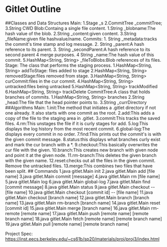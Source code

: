 # Gitlet Outline
<!-- ABOUT THE PROJECT -->
 ##Classes and Data Structures
      Main:
        1.Stage _s
        2.CommitTree _commitTree;
        3.String CWD
      Blob:Containg a single file content.
        1.String _blobname:The hash value of the blob.
        2.String _content:given content.
        3.String _fileName:given file hashvalue/name.
      Commits:
        1. String _metadata:tracks the commit's time stamp and log message.
        2. String _parent:A hash reference to its parent.
        3. String _secondParent:A hash reference to its second parent 4 merge purposes.
        4 String _name:The hash value of this commit.
        5.HashMap<String, String> _fileToBlobs:Blob references of its files.
      Stage: The class that performs the staging process.
        1.HashMap<String, String> addToStage: files added to stage
        2.HashMap<String, String> removedStage:files removed from stage.
        3.HashMap<String, String> curCommit:files in the cur commit.
        4.HashMap<String, String> untracked:files being untracked
        5.HashMap<String, String> trackModified
        6.HashMap<String, String> trackDelete
      CommitTree:A class that holds branches of commits.
        1.HashMap<String, String> branches
        2.String _head:The file that the head pointer points to.
        3.String _currDirectory
    ##Algorithms
    Main:
        1.init:The method that initiates a .gitlet directory if not one already. It also starts with one commit as the root.
        2.add:This adds a copy of the file to the staging area in .gitlet.
        3.commit:This tracks the saved files.
        4.rm:This unstages the file if it is curly stages for add.
        5.log:This displays the log history from the most recent commit.
        6.global-log:The displays every commit in no order.
        7.find:This prints out the commit's is with the given commit message.
        8.status:this displays what branches curly exist and mark the cur branch with a *.
        9.checkout:This basically overwrites the cur file with the given.
        10.branch:This creates new branch with given node and point it at the given node.
        11.rm-branch:This deletes the given branch with the given name.
        12.reset:checks out all the files in the given commit. Remove the untracked files.
        13.merge:This combines two files that have been split.
    ## Commands
        1.java gitlet.Main init
        2.java gitlet.Main add [file name]
        3.java gitlet.Main commit [message]
        4.java gitlet.Main rm [file name]
        5.java gitlet.Main log
        6.java gitlet.Main global-log
        7.java gitlet.Main find [commit message]
        8.java gitlet.Main status
        9.java gitlet.Main checkout -- [file name]
        10.java gitlet.Main checkout [commit id] -- [file name]
        11.java gitlet.Main checkout [branch name]
        12.java gitlet.Main branch [branch name]
        13.java gitlet.Main rm-branch [branch name]
        14.java gitlet.Main reset [commit id]
        15.java gitlet.Main merge [branch name]
        16.java gitlet.Main rm-remote [remote name]
        17.java gitlet.Main push [remote name] [remote branch name]
        18.java gitlet.Main fetch [remote name] [remote branch name]
        19.java gitlet.Main pull [remote name] [remote branch name]
        
   Project Spec: https://inst.eecs.berkeley.edu/~cs61b/sp20/materials/proj/proj3/index.html
    
    

